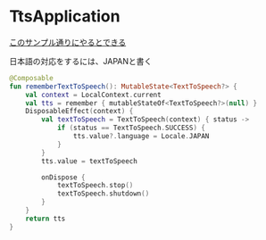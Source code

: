 # TtsApplication
[このサンプル通りにやるとできる](https://serge-hulne.medium.com/how-to-do-text-to-speech-the-easy-way-with-android-kotlin-compose-2024-628015d4c5c2)

日本語の対応をするには、JAPANと書く
```kt
@Composable
fun rememberTextToSpeech(): MutableState<TextToSpeech?> {
    val context = LocalContext.current
    val tts = remember { mutableStateOf<TextToSpeech?>(null) }
    DisposableEffect(context) {
        val textToSpeech = TextToSpeech(context) { status ->
            if (status == TextToSpeech.SUCCESS) {
                tts.value?.language = Locale.JAPAN
            }
        }
        tts.value = textToSpeech

        onDispose {
            textToSpeech.stop()
            textToSpeech.shutdown()
        }
    }
    return tts
}
```
